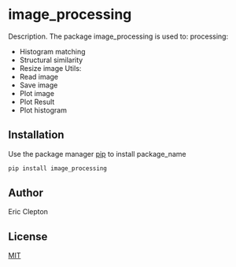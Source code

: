 # image_processing

Description.
The package image_processing is used to:
 processing:

- Histogram matching
- Structural similarity
- Resize image
 Utils:
- Read image
- Save image
- Plot image
- Plot Result
- Plot histogram

## Installation

Use the package manager [pip](https://pip.pypa.io/en/stable/) to install package_name

```bash
pip install image_processing
```

## Author

Eric Clepton

## License

[MIT](https://choosealicense.com/licenses/mit/)
